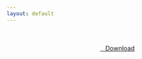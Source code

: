 ```yaml
---
layout: default
---
```


<br />

<br />

<center>
<a href="https://drive.google.com/uc?authuser=0&id=1P8_OZUCesCN4qM09YQzCsCm9WkET8DbP&export=download" class="hbt"><i class="fa fa-chevron-down" aria-hidden="true"></i>&nbsp; &nbsp;Download</a>
</center><br />

<br />
